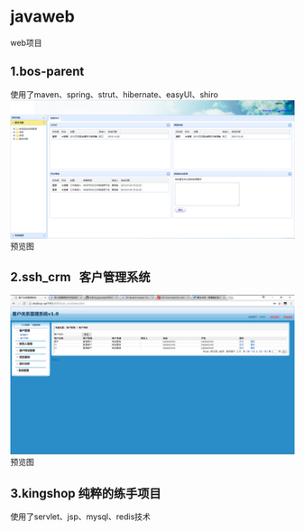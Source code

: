 # javaweb
web项目
## 1.bos-parent
使用了maven、spring、strut、hibernate、easyUI、shiro
![image](https://github.com/1260408088/javaweb/blob/master/bos-parent/bos-web/src/main/webapp/images/view.PNG)
预览图
## 2.ssh_crm   客户管理系统
![image](https://github.com/1260408088/javaweb/blob/master/ssh_crm/WebContent/images/ssh_crm.PNG)
预览图
## 3.kingshop 纯粹的练手项目
使用了servlet、jsp、mysql、redis技术


